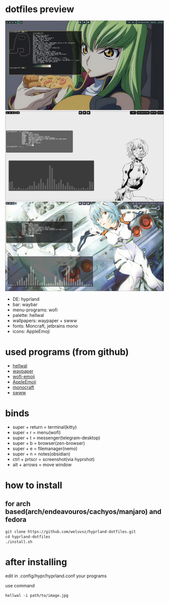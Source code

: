 # dotfiles preview

![alt text](https://github.com/weluvsz/hyprland-dotfiles/blob/main/screenshots/1.png)
![alt text](https://github.com/weluvsz/hyprland-dotfiles/blob/main/screenshots/2.jpg)
![alt text](https://github.com/weluvsz/hyprland-dotfiles/blob/main/screenshots/3.jpg)

- DE: hyprland
- bar: waybar
- menu-programs: wofi
- palette: hellwal
- wallpapers: waypaper + swww
- fonts: Moncraft, jetbrains mono 
- icons: AppleEmoji 

# used programs (from github)

- [hellwal](https://github.com/danihek/hellwal)
- [waypaper](https://github.com/anufrievroman/waypaper)
- [wofi-emoji](https://github.com/dln/wofi-emoji)
- [AppleEmoji](https://github.com/samuelngs/apple-emoji-linux)
- [monocraft](https://github.com/IdreesInc/Monocraft)
- [swww](https://github.com/LGFae/swww)

# binds

- super + return = terminal(kitty)
- super + r = menu(wofi)
- super + t = messenger(telegram-desktop)
- super + b = browser(zen-browser)
- super + e = filemanager(nemo)
- super + n = notes(obsidian)
- ctrl + prtscr = screenshot(via hyprshot)
- alt + arrows = move window



# how to install 

## for arch based(arch/endeavouros/cachyos/manjaro) and fedora 
```
git clone https://github.com/weluvsz/hyprland-dotfiles.git
cd hyprland-dotfiles
./install.sh
```
# after installing

edit in .config/hypr/hyprland.conf your programs

use command  
```
hellwal -i path/to/image.jpg 
```
